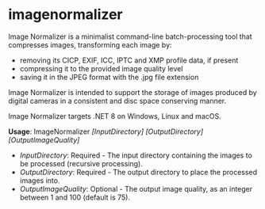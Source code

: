 # imagenormalizer
Image Normalizer is a minimalist command-line batch-processing tool that compresses images, transforming each image by:
* removing its CICP, EXIF, ICC, IPTC and XMP profile data, if present
* compressing it to the provided image quality level
* saving it in the JPEG format with the .jpg file extension

Image Normalizer is intended to support the storage of images produced by digital cameras in a consistent and disc space conserving manner.

Image Normalizer targets .NET 8 on Windows, Linux and macOS.

__Usage__: ImageNormalizer _[InputDirectory]_ _[OutputDirectory]_ _[OutputImageQuality]_
* _InputDirectory_: Required - The input directory containing the images to be processed (recursive processing).
* _OutputDirectory_: Required - The output directory to place the processed images into.
* _OutputImageQuality_: Optional - The output image quality, as an integer between 1 and 100 (default is 75).
